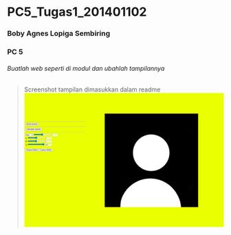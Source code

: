 # PC5_Tugas1_201401102
### Boby Agnes Lopiga Sembiring
### PC 5


###### Buatlah web seperti di modul dan ubahlah tampilannya 
> Screenshot tampilan dimasukkan dalam readme
![image](https://github.com/BobySembiring/PC5_Tugas1/blob/e50a1aca364e8ad0347f549ad69535f33614abfb/Screenshot.jpg)
